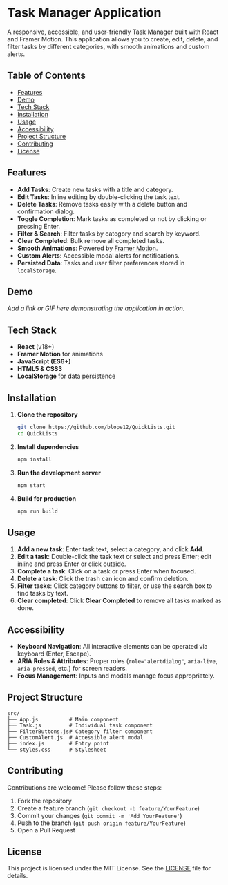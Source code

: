 # Task Manager Application

A responsive, accessible, and user-friendly Task Manager built with React and Framer Motion. This application allows you to create, edit, delete, and filter tasks by different categories, with smooth animations and custom alerts.

## Table of Contents

* [Features](#features)
* [Demo](#demo)
* [Tech Stack](#tech-stack)
* [Installation](#installation)
* [Usage](#usage)
* [Accessibility](#accessibility)
* [Project Structure](#project-structure)
* [Contributing](#contributing)
* [License](#license)

## Features

* **Add Tasks**: Create new tasks with a title and category.
* **Edit Tasks**: Inline editing by double-clicking the task text.
* **Delete Tasks**: Remove tasks easily with a delete button and confirmation dialog.
* **Toggle Completion**: Mark tasks as completed or not by clicking or pressing Enter.
* **Filter & Search**: Filter tasks by category and search by keyword.
* **Clear Completed**: Bulk remove all completed tasks.
* **Smooth Animations**: Powered by [Framer Motion](https://www.framer.com/motion/).
* **Custom Alerts**: Accessible modal alerts for notifications.
* **Persisted Data**: Tasks and user filter preferences stored in `localStorage`.

## Demo

*Add a link or GIF here demonstrating the application in action.*

## Tech Stack

* **React** (v18+)
* **Framer Motion** for animations
* **JavaScript (ES6+)**
* **HTML5 & CSS3**
* **LocalStorage** for data persistence

## Installation

1. **Clone the repository**

   ```bash
   git clone https://github.com/blope12/QuickLists.git
   cd QuickLists
   ```

2. **Install dependencies**

   ```bash
   npm install
   ```

3. **Run the development server**

   ```bash
   npm start
   ```

4. **Build for production**

   ```bash
   npm run build
   ```

## Usage

1. **Add a new task**: Enter task text, select a category, and click **Add**.
2. **Edit a task**: Double-click the task text or select and press Enter; edit inline and press Enter or click outside.
3. **Complete a task**: Click on a task or press Enter when focused.
4. **Delete a task**: Click the trash can icon and confirm deletion.
5. **Filter tasks**: Click category buttons to filter, or use the search box to find tasks by text.
6. **Clear completed**: Click **Clear Completed** to remove all tasks marked as done.

## Accessibility

* **Keyboard Navigation**: All interactive elements can be operated via keyboard (Enter, Escape).
* **ARIA Roles & Attributes**: Proper roles (`role="alertdialog"`, `aria-live`, `aria-pressed`, etc.) for screen readers.
* **Focus Management**: Inputs and modals manage focus appropriately.

## Project Structure

```
src/
├── App.js          # Main component
├── Task.js         # Individual task component
├── FilterButtons.js# Category filter component
├── CustomAlert.js  # Accessible alert modal
├── index.js        # Entry point
└── styles.css      # Stylesheet
```

## Contributing

Contributions are welcome! Please follow these steps:

1. Fork the repository
2. Create a feature branch (`git checkout -b feature/YourFeature`)
3. Commit your changes (`git commit -m 'Add YourFeature'`)
4. Push to the branch (`git push origin feature/YourFeature`)
5. Open a Pull Request

## License

This project is licensed under the MIT License. See the [LICENSE](LICENSE.txt) file for details.
